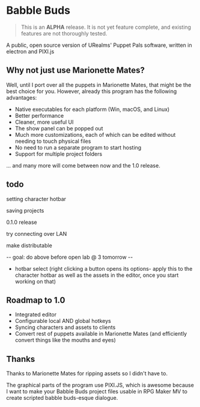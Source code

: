 # Babble Buds

> This is an **ALPHA** release. It is not yet feature complete, and existing features are not thoroughly tested. 

A public, open source version of URealms' Puppet Pals software, written in electron and PIXI.js

## Why not just use Marionette Mates?

Well, until I port over all the puppets in Marionette Mates, that might be the best choice for you. However, already this program has the following advantages:

- Native executables for each platform (Win, macOS, and Linux)
- Better performance
- Cleaner, more useful UI
- The show panel can be popped out
- Much more customizations, each of which can be edited without needing to touch physical files
- No need to run a separate program to start hosting
- Support for multiple project folders

... and many more will come between now and the 1.0 release. 

## todo

setting character hotbar

saving projects

0.1.0 release

try connecting over LAN

make distributable

-- goal: do above before open lab @ 3 tomorrow --

- hotbar select (right clicking a button opens its options- apply this to the character hotbar as well as the assets in the editor, once you start working on that)

## Roadmap to 1.0

- Integrated editor
- Configurable local AND global hotkeys
- Syncing characters and assets to clients
- Convert rest of puppets available in Marionette Mates (and efficiently convert things like the mouths and eyes)

## Thanks

Thanks to Marionette Mates for ripping assets so I didn't have to. 

The graphical parts of the program use PIXI.JS, which is awesome because I want to make your Babble Buds project files usable in RPG Maker MV to create scripted babble buds-esque dialogue. 
